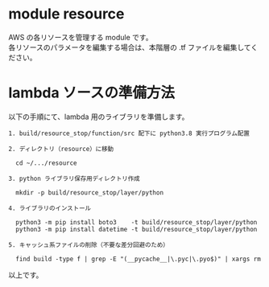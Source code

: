 # module resource
AWS の各リソースを管理する module です。<br>
各リソースのパラメータを編集する場合は、本階層の .tf ファイルを編集してください。

# lambda ソースの準備方法
以下の手順にて、lambda 用のライブラリを準備します。<br>
  ```
  1. build/resource_stop/function/src 配下に python3.8 実行プログラム配置

  2. ディレクトリ（resource）に移動
    
    cd ~/.../resource
    
  3. python ライブラリ保存用ディレクトリ作成
    
    mkdir -p build/resource_stop/layer/python
    
  4. ライブラリのインストール
    
    python3 -m pip install boto3    -t build/resource_stop/layer/python
    python3 -m pip install datetime -t build/resource_stop/layer/python
    
  5. キャッシュ系ファイルの削除（不要な差分回避のため）
    
    find build -type f | grep -E "(__pycache__|\.pyc|\.pyo$)" | xargs rm
  ``` 

以上です。